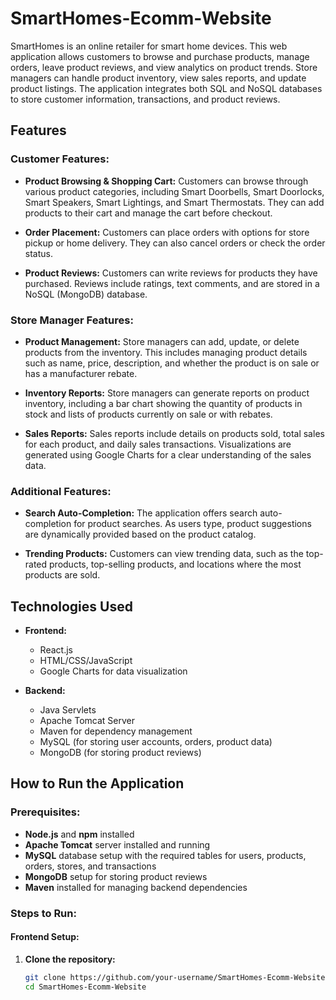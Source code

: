 # SmartHomes-Ecomm-Website

SmartHomes is an online retailer for smart home devices. This web application allows customers to browse and purchase products, manage orders, leave product reviews, and view analytics on product trends. Store managers can handle product inventory, view sales reports, and update product listings. The application integrates both SQL and NoSQL databases to store customer information, transactions, and product reviews.

## Features

### Customer Features:
- **Product Browsing & Shopping Cart:**
  Customers can browse through various product categories, including Smart Doorbells, Smart Doorlocks, Smart Speakers, Smart Lightings, and Smart Thermostats. They can add products to their cart and manage the cart before checkout.

- **Order Placement:**
  Customers can place orders with options for store pickup or home delivery. They can also cancel orders or check the order status.

- **Product Reviews:**
  Customers can write reviews for products they have purchased. Reviews include ratings, text comments, and are stored in a NoSQL (MongoDB) database.

### Store Manager Features:
- **Product Management:**
  Store managers can add, update, or delete products from the inventory. This includes managing product details such as name, price, description, and whether the product is on sale or has a manufacturer rebate.

- **Inventory Reports:**
  Store managers can generate reports on product inventory, including a bar chart showing the quantity of products in stock and lists of products currently on sale or with rebates.

- **Sales Reports:**
  Sales reports include details on products sold, total sales for each product, and daily sales transactions. Visualizations are generated using Google Charts for a clear understanding of the sales data.

### Additional Features:
- **Search Auto-Completion:**
  The application offers search auto-completion for product searches. As users type, product suggestions are dynamically provided based on the product catalog.

- **Trending Products:**
  Customers can view trending data, such as the top-rated products, top-selling products, and locations where the most products are sold.

## Technologies Used

- **Frontend:**
  - React.js
  - HTML/CSS/JavaScript
  - Google Charts for data visualization

- **Backend:**
  - Java Servlets
  - Apache Tomcat Server
  - Maven for dependency management
  - MySQL (for storing user accounts, orders, product data)
  - MongoDB (for storing product reviews)

## How to Run the Application

### Prerequisites:
- **Node.js** and **npm** installed
- **Apache Tomcat** server installed and running
- **MySQL** database setup with the required tables for users, products, orders, stores, and transactions
- **MongoDB** setup for storing product reviews
- **Maven** installed for managing backend dependencies

### Steps to Run:

#### Frontend Setup:
1. **Clone the repository:**
   ```bash
   git clone https://github.com/your-username/SmartHomes-Ecomm-Website.git
   cd SmartHomes-Ecomm-Website
